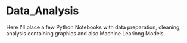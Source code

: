 # Data_Analysis

Here I'll place a few Python Notebooks with data preparation, cleaning, analysis containing graphics and also Machine Learinng Models.
